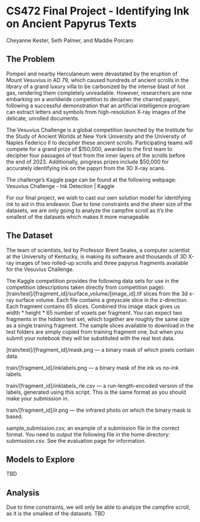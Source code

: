 # CS472 Final Project - Identifying Ink on Ancient Papyrus Texts
Cheyanne Kester, Seth Palmer, and Maddie Porcaro


## The Problem
Pompeii and nearby Herculaneum were devastated by the eruption of Mount Vesuvius in AD 79, which caused hundreds of ancient scrolls in the library of a grand luxury villa to be carbonized by the intense blast of hot gas, rendering them completely unreadable. However, researchers are now embarking on a worldwide competition to decipher the charred papyri, following a successful demonstration that an artificial intelligence program can extract letters and symbols from high-resolution X-ray images of the delicate, unrolled documents.

The Vesuvius Challenge is a global competition launched by the Institute for the Study of Ancient Worlds at New York University and the University of Naples Federico II to decipher these ancient scrolls. Participating teams will compete for a grand prize of $150,000, awarded to the first team to decipher four passages of text from the inner layers of the scrolls before the end of 2023. Additionally, progress prizes include $50,000 for accurately identifying ink on the papyri from the 3D X-ray scans. 

The challenge’s Kaggle page can be found at the following webpage: 
Vesuvius Challenge - Ink Detection | Kaggle 

For our final project, we wish to cast our own solution model for identifying ink to aid in this endeavor. Due to time constraints and the sheer size of the datasets, we are only going to analyze the campfire scroll as it’s the smallest of the datasets which makes it more manageable.


## The Dataset
The team of scientists, led by Professor Brent Seales, a computer scientist at the University of Kentucky, is making its software and thousands of 3D X-ray images of two rolled-up scrolls and three papyrus fragments available for the Vesuvius Challenge.

The Kaggle competition provides the following data sets for use in the competition (descriptions taken directly from competition page):
[train/test]/[fragment_id]/surface_volume/[image_id].tif slices from the 3d x-ray surface volume. Each file contains a greyscale slice in the z-direction. Each fragment contains 65 slices. Combined this image stack gives us width * height * 65 number of voxels per fragment. You can expect two fragments in the hidden test set, which together are roughly the same size as a single training fragment. The sample slices available to download in the test folders are simply copied from training fragment one, but when you submit your notebook they will be substituted with the real test data.

[train/test]/[fragment_id]/mask.png — a binary mask of which pixels contain data.

train/[fragment_id]/inklabels.png — a binary mask of the ink vs no-ink labels.

train/[fragment_id]/inklabels_rle.csv — a run-length-encoded version of the labels, generated using this script. This is the same format as you should make your submission in.

train/[fragment_id]/ir.png — the infrared photo on which the binary mask is based.

sample_submission.csv, an example of a submission file in the correct format. You need to output the following file in the home directory: submission.csv. See the evaluation page for information.


## Models to Explore
TBD


## Analysis
Due to time constraints, we will only be able to analyze the campfire scroll, as it is the smallest of the datasets. TBD
